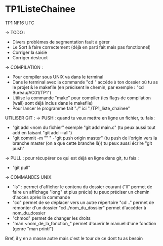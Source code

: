 # TP1ListeChainee
TP1 NF16 UTC

→ TODO : 
  - Divers problèmes de segmentation fault à gérer
  - Le Sort à faire correctement (déjà en parti fait mais pas fonctionnel)
  - Corriger la saisie
  - Corriger destruct


→ COMPILATION : 
  - Pour compiler sous UNIX va dans le terminal
  - Dans le terminal avec la commande "cd <chemin>" accéde à ton dossier où tu as le projet & le makefile (en précisent le chemin, par exemple : "cd Bureau/AC01/TP1")
  - Utilise la commande "make" pour compiler (les flags de compilation (wall) sont déjà inclus dans le makefile)
  - Pour lancer le programme fait "./<nom du programme>" ici "./TP1_liste_chainee"


UTILISER GIT :
→ PUSH : quand tu veux mettre en ligne un fichier, tu fais :
  - "git add <nom du fichier" exemple "git add main.c" (tu peux aussi tout add en faisant "git add --all")
  - "git commit -m "<message>" "
  -"git push origin master" (tu push de l'origin vers la branche master (on a que cette branche là)) tu peux aussi écrire "git push"

→ PULL : pour récupérer ce qui est déjà en ligne dans git, tu fais :
  - "git pull" 


→ COMMANDES UNIX
  - "ls" : permet d'afficher le contenu du dossier courant ("ll" permet de faire un affichage "long" et plus précis) tu peux préciser un chemin d'accès après la commande 
  - "cd" permet de se déplacer vers un autre répertoire "cd .." permet de remonter d'un dossier "cd ./nom_du_dossier" permet d'accéder à nom_du_dossier
  - "chmod" permet de changer les droits
  - "man <nom_de_la_fonction_" permet d'ouvrir le manuel d'une fonction (genre "man printf")
  
Bref, il y en a masse autre mais c'est le tour de ce dont tu as besoin
